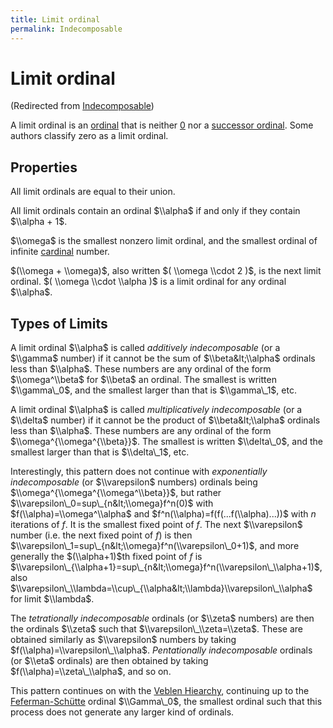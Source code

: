 ```yaml
---
title: Limit ordinal
permalink: Indecomposable
---
```

# Limit ordinal






(Redirected from
[Indecomposable](index.php?title=Indecomposable&redirect=no "Indecomposable"))






A limit ordinal is an
[ordinal](Ordinal "Ordinal")
that is neither
[$0$](Zero "Zero") nor a
[successor
ordinal](Successor_ordinal "Successor ordinal").
Some authors classify zero as a limit ordinal.

## Properties

All limit ordinals are equal to their union.

All limit ordinals contain an ordinal $\\alpha$ if and only if they
contain $\\alpha + 1$.

$\\omega$ is the smallest nonzero limit ordinal, and the smallest
ordinal of infinite
[cardinal](Cardinal "Cardinal")
number.

$(\\omega + \\omega)$, also written $( \\omega \\cdot 2 )$, is the next
limit ordinal. $( \\omega \\cdot \\alpha )$ is a limit ordinal for any
ordinal $\\alpha$.

## Types of Limits

A limit ordinal $\\alpha$ is called *additively indecomposable* (or a
$\\gamma$ number) if it cannot be the sum of $\\beta&lt;\\alpha$
ordinals less than $\\alpha$. These numbers are any ordinal of the form
$\\omega^\\beta$ for $\\beta$ an ordinal. The smallest is written
$\\gamma\_0$, and the smallest larger than that is $\\gamma\_1$, etc.

A limit ordinal $\\alpha$ is called *multiplicatively indecomposable*
(or a $\\delta$ number) if it cannot be the product of
$\\beta&lt;\\alpha$ ordinals less than $\\alpha$. These numbers are any
ordinal of the form $\\omega^{\\omega^{\\beta}}$. The smallest is
written $\\delta\_0$, and the smallest larger than that is $\\delta\_1$,
etc.

Interestingly, this pattern does not continue with *exponentially
indecomposable* (or $\\varepsilon$ numbers) ordinals being
$\\omega^{\\omega^{\\omega^\\beta}}$, but rather
$\\varepsilon\_0=sup\_{n&lt;\\omega}f^n(0)$ with
$f(\\alpha)=\\omega^\\alpha$ and $f^n(\\alpha)=f(f(...f(\\alpha)...))$
with $n$ iterations of $f$. It is the smallest fixed point of $f$. The
next $\\varepsilon$ number (i.e. the next fixed point of $f$) is then
$\\varepsilon\_1=sup\_{n&lt;\\omega}f^n(\\varepsilon\_0+1)$, and more
generally the $(\\alpha+1)$th fixed point of $f$ is
$\\varepsilon\_{\\alpha+1}=sup\_{n&lt;\\omega}f^n(\\varepsilon\_\\alpha+1)$,
also
$\\varepsilon\_\\lambda=\\cup\_{\\alpha&lt;\\lambda}\\varepsilon\_\\alpha$
for limit $\\lambda$.

The *tetrationally indecomposable* ordinals (or $\\zeta$ numbers) are
then the ordinals $\\zeta$ such that $\\varepsilon\_\\zeta=\\zeta$.
These are obtained similarly as $\\varepsilon$ numbers by taking
$f(\\alpha)=\\varepsilon\_\\alpha$. *Pentationally indecomposable*
ordinals (or $\\eta$ ordinals) are then obtained by taking
$f(\\alpha)=\\zeta\_\\alpha$, and so on.

This pattern continues on with the [Veblen
Hiearchy](Feferman-Sch%C3%BCtte "Feferman-Schütte"),
continuing up to the
[Feferman-Schütte](Feferman-Sch%C3%BCtte "Feferman-Schütte")
ordinal $\\Gamma\_0$, the smallest ordinal such that this process does
not generate any larger kind of ordinals.


